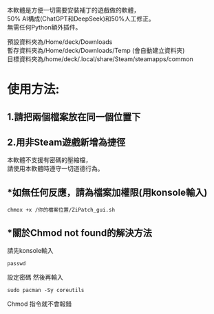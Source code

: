 本軟體是方便一切需要安裝補丁的遊戲做的軟體，  
50% AI構成(ChatGPT和DeepSeek)和50%人工修正。  
無需任何Python額外插件。  

預設資料夾為/Home/deck/Downloads  
暫存資料夾為/Home/deck/Downloads/Temp (會自動建立資料夾)  
目標資料夾為/home/deck/.local/share/Steam/steamapps/common  


# 使用方法:  
## 1.請把兩個檔案放在同一個位置下  
## 2.用非Steam遊戲新增為捷徑

本軟體不支援有密碼的壓縮檔，  
請使用本軟體時遵守一切道德行為。  

## *如無任何反應，請為檔案加權限(用konsole輸入)  
```
chmox +x /你的檔案位置/ZiPatch_gui.sh
```


## *關於Chmod not found的解決方法  
請先konsole輸入
```
passwd
```
設定密碼
然後再輸入  
```
sudo pacman -Sy coreutils
```
Chmod 指令就不會報錯  
